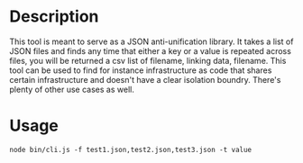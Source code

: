 # Description

This tool is meant to serve as a JSON anti-unification library. It takes a list of JSON files and finds any time that either a key or a value is repeated
across files, you will be returned a csv list of filename, linking data, filename. This tool can be used to find for instance infrastructure as code that
shares certain infrastructure and doesn't have a clear isolation boundry. There's plenty of other use cases as well.

# Usage

```
node bin/cli.js -f test1.json,test2.json,test3.json -t value
```
